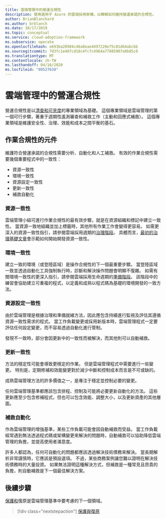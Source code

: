 ```yaml
---
title: 雲端管理中的營運合規性
description: 使用適用于 Azure 的雲端採用架構，以瞭解如何維持營運承諾的合規性。
author: BrianBlanchard
ms.author: brblanch
ms.date: 10/17/2019
ms.topic: conceptual
ms.service: cloud-adoption-framework
ms.subservice: operate
ms.openlocfilehash: e693ba20984c46a8eae4497220e75c01d64abcbb
ms.sourcegitcommit: 7d3fc1e407cd18c4fc7c4964a77885907a9b85c0
ms.translationtype: MT
ms.contentlocale: zh-TW
ms.lasthandoff: 04/16/2020
ms.locfileid: "80527638"
---
```

# <a name="operational-compliance-in-cloud-management"></a>雲端管理中的營運合規性

營運合規性是以[清查和可見度](./inventory.md)的專業領域為基礎。 這個專業領域是雲端管理的第一個可行步驟，著重于週期性遙測審查和補救工作（主動和回應式補救）。 這個專業領域是維護安全性、治理、效能和成本之間平衡的基石。

## <a name="components-of-operations-compliance"></a>作業合規性的元件

維護符合營運承諾的合規性需要分析、自動化和人工補救。 有效的作業合規性需要幾個重要程式中的一致性：

- 資源一致性
- 環境一致性
- 資源設定一致性
- 更新一致性
- 補救自動化

### <a name="resource-consistency"></a>資源一致性

雲端管理小組可進行作業合規性的最有效步驟，就是在資源組織和標記中建立一致性。 當資源一致地組織並加上標籤時，其他所有作業工作會變得更容易。 如需更深入的資源一致性指引，請參閱雲端採用週期的[治理階段](../../govern/index.md)。 具體而言，[最初的治理基礎文章](../../govern/initial-foundation.md)會示範如何開始開發資源一致性。

### <a name="environment-consistency"></a>環境一致性

建立一致的環境（或登陸區域）是操作合規性的下一個最重要步驟。 當登陸區域一致並透過自動化工具強制執行時，診斷和解決操作問題會明顯不復雜。 如需有關環境一致性的更深入指引，請參閱雲端採用生命週期的[準備階段](../../ready/index.md)。 該階段中的練習會協助建立可重複的程式，以定義和成熟以程式碼為基礎的環境開發的一致方法。

### <a name="resource-configuration-consistency"></a>資源設定一致性

由於雲端管理是根據治理和準備就緒方法，因此應包含持續進行監視及評估其遵循資源一致性需求的程式。 當工作負載變更或採用新版本時，雲端管理程式一定要評估任何設定變更，而不容易透過自動化進行管制。

發現不一致時，部分會因更新中的一致性而被解決，而其他則可以自動補救。

### <a name="update-consistency"></a>更新一致性

方法的穩定性可能會導致更穩定的作業。 但是雲端管理程式中需要進行一些變更。 特別是，定期修補和效能變更對於減少中斷和控制成本而言是不可或缺的。

成熟雲端管理方法的許多價值之一，是專注于穩定並控制必要的變更。

任何雲端管理基準都應該包含排程、控制及可能將必要更新自動化的方法。 這些更新應至少包含修補程式，但也可以包含效能、調整大小，以及更新資產的其他層面。

### <a name="remediation-automation"></a>補救自動化

作為雲端管理的增強基準，某些工作負載可能會因自動補救而受益。 當工作負載經常遇到無法透過程式碼或架構變更來解決的問題時，自動補救可以協助降低雲端管理的負擔，並提高使用者滿意度。

許多人都認為，任何可自動化的問題都應該透過解決技術債務來解決。 當長期解析非常謹慎時，它應該是預設選項。 不過，某些商務案例讓您難以證明在解決技術債務時的大量投資。 如果無法證明這種解決方式，但補救是一種常見且昂貴的負擔，則自動補救是下一個最佳解決方案。

## <a name="next-steps"></a>後續步驟

[保護和](./protect.md)復原是雲端管理基準中要考慮的下一個領域。

> [!div class="nextstepaction"]
> [保護與復原](./protect.md)
